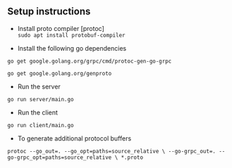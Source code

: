 ## Setup instructions

- Install proto compiler [protoc]      
``sudo apt install protobuf-compiler ``


- Install the following go dependencies    

``go get google.golang.org/grpc/cmd/protoc-gen-go-grpc``

``go get google.golang.org/genproto``

- Run the server

``go run server/main.go``


- Run the client

``go run client/main.go``


- To generate additional protocol buffers

``protoc --go_out=. --go_opt=paths=source_relative \
--go-grpc_out=. --go-grpc_opt=paths=source_relative \
*.proto``
